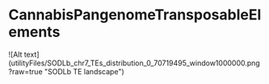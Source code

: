 # CannabisPangenomeTransposableElements

![Alt text](utilityFiles/SODLb_chr7_TEs_distribution_0_70719495_window1000000.png ?raw=true "SODLb TE landscape")